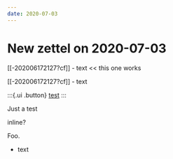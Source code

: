 ```yaml
---
date: 2020-07-03
---
```


# New zettel on 2020-07-03

[[-202006172127?cf]] [](test-test) - text << this one works

[[-202006172127?cf]]  - text
[^hi]: something

:::{.ui .button}
[test](https://www.google.com)
:::

Just a test

inline? <!-- this is a comment -->

Foo.


- text

<script 
    src="https://utteranc.es/client.js"
    repo="EyebrowHairs/garden"
    issue-term="title"
    label="comment"
    theme="github-light"
    crossorigin="anonymous"
    async>
</script>

